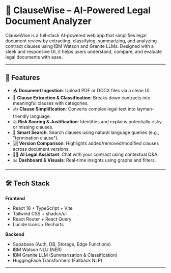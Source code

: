 # 📄 ClauseWise – AI-Powered Legal Document Analyzer

ClauseWise is a full-stack AI-powered web app that simplifies legal document review by extracting, classifying, summarizing, and analyzing contract clauses using IBM Watson and Granite LLMs. Designed with a sleek and responsive UI, it helps users understand, compare, and evaluate legal documents with ease.

---

## 🚀 Features

- 📥 **Document Ingestion**: Upload PDF or DOCX files via a clean UI.
- 🧠 **Clause Extraction & Classification**: Breaks down contracts into meaningful clauses with categories.
- ✍️ **Clause Simplification**: Converts complex legal text into layman-friendly language.
- ⚖️ **Risk Scoring & Justification**: Identifies and explains potentially risky or missing clauses.
- 🔎 **Smart Search**: Search clauses using natural language queries (e.g., "termination clause").
- 🆚 **Version Comparison**: Highlights added/removed/modified clauses across document versions.
- 🧑‍⚖️ **AI Legal Assistant**: Chat with your contract using contextual Q&A.
- 📊 **Dashboard & Visuals**: Real-time insights using graphs and filters.

---

## 🛠 Tech Stack

**Frontend**
- React 18 + TypeScript + Vite
- Tailwind CSS + shadcn/ui
- React Router + React Query
- Lucide Icons + Recharts

**Backend**
- Supabase (Auth, DB, Storage, Edge Functions)
- IBM Watson NLU (NER)
- IBM Granite LLM (Summarization & Classification)
- HuggingFace Transformers (Fallback NLP)

---
